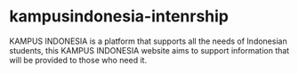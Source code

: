 # kampusindonesia-intenrship
KAMPUS INDONESIA is a platform that supports all the needs of Indonesian students, this KAMPUS INDONESIA website aims to support information that will be provided to those who need it.

